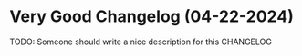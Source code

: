 # Very Good Changelog (04-22-2024)

TODO: Someone should write a nice description for this CHANGELOG
